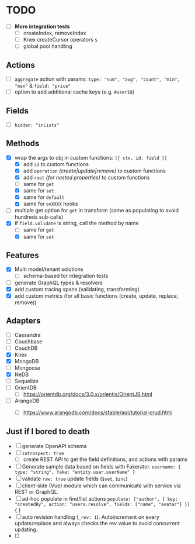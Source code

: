 # TODO

- [ ] **More integration tests**
  - [ ] createIndex, removeIndex
  - [ ] Knex createCursor operators `$`
  - [ ] global pool handling

## Actions
- [ ] `aggregate` action with params: `type: "sum", "avg", "count", "min", "max"` & `field: "price"`
- [ ] option to add additional cache keys (e.g. `#userID`)

## Fields
- [ ] `hidden: "inLists"`

## Methods
- [x] wrap the args to obj in custom functions: `({ ctx, id, field })`
  - [x] add `id` to custom functions
  - [x] add `operation` _(create|update|remove)_ to custom functions
  - [x] add `root` _(for nested properties)_ to custom functions
  - [ ] same for `get`
  - [x] same for `set`
  - [x] same for `default`
  - [x] same for `onXXXX` hooks
- [ ] multiple get option for `get` in transform (same as populating to avoid hundreds sub-calls)
- [x] if `field.validate` is string, call the method by name
  - [ ] same for `get`
  - [x] same for `set`

## Features
- [x] Multi model/tenant solutions
    - [ ] schema-based for integration tests
- [ ] generate GraphQL types & resolvers
- [x] add custom tracing spans (validating, transforming)
- [x] add custom metrics (for all basic functions (create, update, replace, remove))

## Adapters
- [ ] Cassandra
- [ ] Couchbase
- [ ] CouchDB
- [x] Knex
- [x] MongoDB
- [ ] Mongoose
- [x] NeDB
- [ ] Sequelize
- [ ] OrientDB
  - [ ] https://orientdb.org/docs/3.0.x/orientjs/OrientJS.html
- [ ] ArangoDB
  - [ ] https://www.arangodb.com/docs/stable/aql/tutorial-crud.html



## Just if I bored to death
- [ ] generate OpenAPI schema
- [ ] `introspect: true`
  - [ ] create REST API to get the field definitions, and actions with params
- [ ] Generate sample data based on fields with Fakerator. `username: { type: "string", fake: "entity.user.userName" }`
- [ ] validate `raw: true` update fields (`$set`, `$inc`)
- [ ] client-side (Vue) module which can communicate with service via REST or GraphQL.
- [ ] ad-hoc populate in find/list actions `populate: ["author", { key: "createdBy", action: "users.resolve", fields: ["name", "avatar"] }]` { }
- [ ] auto revision handling (`_rev: 1`). Autoincrement on every update/replace and always checks the rev value to avoid concurrent updating.
- [ ] 
